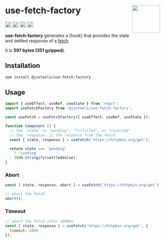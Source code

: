 # use-fetch-factory [<img src="https://avatars.githubusercontent.com/u/52989093" alt="" width="90" height="90" align="right">][frontend]

[<img alt="npm version" src="https://img.shields.io/npm/v/@jsxtools/use-fetch-factory.svg" height="20">](https://www.npmjs.com/package/@jsxtools/use-fetch-factory)
[<img alt="build status" src="https://img.shields.io/travis/jsxtools/frontend/master.svg" height="20">](https://travis-ci.org/github/jsxtools/frontend)
[<img alt="issue tracker" src="https://img.shields.io/github/issues/jsxtools/frontend/use-fetch-factory.svg" height="20">](https://github.com/jsxtools/frontend/issues?q=is:issue+is:open+label:use-fetch-factory)
[<img alt="pull requests" src="https://img.shields.io/github/issues-pr/jsxtools/frontend/use-fetch-factory.svg" height="20">](https://github.com/jsxtools/frontend/pulls?q=is:pr+is:open+label:use-fetch-factory)

**use-fetch-factory** generates a [hook] that provides the state and settled response of a [fetch].

It is <strong size>597 bytes (351 gzipped)</strong>.

## Installation

```sh
npm install @jsxtools/use-fetch-factory
```

## Usage

```js
import { useEffect, useRef, useState } from 'react';
import useFetchFactory from '@jsxtools/use-fetch-factory';

const useFetch = useFetchFactory({ useEffect, useRef, useState });

function Component () {
  // the `state` is "pending", "fulfilled", or "rejected"
  // the `response` is the response from the fetch
  const [ state, response ] = useFetch('https://httpbin.org/get');

  return state === 'pending'
    ? 'Loading'
  : JSON.stringify(settledValue);
}
```

### Abort

```js
const [ state, response, abort ] = useFetch('https://httpbin.org/get');

// abort the fetch
abort();
```

### Timeout

```js
// abort the fetch after 2000ms
const [ state, response ] = useFetch('https://httpbin.org/get', {
  timeout: 2000
});
```

[fetch]: https://developer.mozilla.org/en-US/docs/Web/API/Fetch_API/Using_Fetch
[frontend]: https://github.com/jsxtools/frontend
